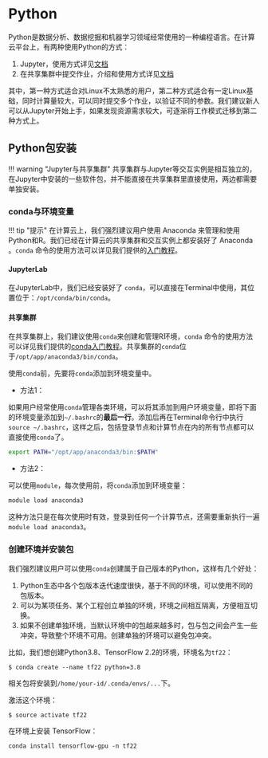 # Python

Python是数据分析、数据挖掘和机器学习领域经常使用的一种编程语言。在计算云平台上，有两种使用Python的方式：

1. Jupyter，使用方式详见[文档](Jupyterlab.md)
2. 在共享集群中提交作业，介绍和使用方式详见[文档](GPU-Cluster.md)

其中，第一种方式适合对Linux不太熟悉的用户，第二种方式适合有一定Linux基础，同时计算量较大，可以同时提交多个作业，以验证不同的参数。我们建议新人可以从Jupyter开始上手，如果发现资源需求较大，可逐渐将工作模式迁移到第二种方式上。

## Python包安装

!!! warning "Jupyter与共享集群"
    共享集群与Jupyter等交互实例是相互独立的，在Jupyter中安装的一些软件包，并不能直接在共享集群里直接使用，两边都需要单独安装。

### conda与环境变量

!!! tip "提示"
    在计算云上，我们强烈建议用户使用 Anaconda 来管理和使用Python和R。我们已经在计算云的共享集群和交互实例上都安装好了 Anaconda 。`conda` 命令的使用方法可以详见我们提供的[入门教程](conda.md)。

#### JupyterLab

在JupyterLab中，我们已经安装好了 `conda`，可以直接在Terminal中使用，其位置位于：`/opt/conda/bin/conda`。

#### 共享集群

在共享集群上，我们建议使用`conda`来创建和管理R环境，`conda` 命令的使用方法可以详见我们提供的[conda入门教程](conda.md)。共享集群的`conda`位于`/opt/app/anaconda3/bin/conda`。

使用`conda`前，先要将`conda`添加到环境变量中。

* 方法1：

如果用户经常使用`conda`管理各类环境，可以将其添加到用户环境变量，即将下面的环境变量添加到`~/.bashrc`的**最后一行**。添加后再在Terminal命令行中执行`source ~/.bashrc`，这样之后，包括登录节点和计算节点在内的所有节点都可以直接使用`conda`了。

```bash
export PATH="/opt/app/anaconda3/bin:$PATH"
```
* 方法2：
  
可以使用`module`，每次使用前，将`conda`添加到环境变量：

```bash
module load anaconda3
```

这种方法只是在每次使用时有效，登录到任何一个计算节点，还需要重新执行一遍`module load anaconda3`。

### 创建环境并安装包

我们强烈建议用户可以使用`conda`创建属于自己版本的Python，这样有几个好处：

1. Python生态中各个包版本迭代速度很快，基于不同的环境，可以使用不同的包版本。
2. 可以为某项任务、某个工程创立单独的环境，环境之间相互隔离，方便相互切换。
3. 如果不创建单独环境，当默认环境中的包越来越多时，包与包之间会产生一些冲突，导致整个环境不可用。创建单独的环境可以避免包冲突。

比如，我们想创建Python3.8、TensorFlow 2.2的环境，环境名为`tf22`：

```
$ conda create --name tf22 python=3.8
```

相关包将安装到`/home/your-id/.conda/envs/...`下。

激活这个环境：

```
$ source activate tf22
```

在环境上安装 TensorFlow：

```
conda install tensorflow-gpu -n tf22
```